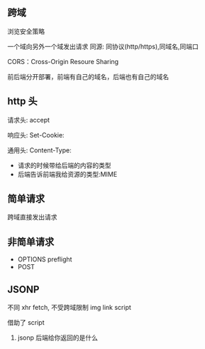 ## 跨域
浏览安全策略

一个域向另外一个域发出请求
同源: 同协议(http/https),同域名,同端口

CORS：Cross-Origin Resoure Sharing

前后端分开部署，前端有自己的域名，后端也有自己的域名

## http 头
请求头:
accept

响应头:
Set-Cookie:

通用头:
Content-Type:
- 请求的时候带给后端的内容的类型
- 后端告诉前端我给资源的类型:MIME

## 简单请求
跨域直接发出请求

## 非简单请求
- OPTIONS preflight
- POST

## JSONP
不同 xhr fetch, 不受跨域限制
img
link
script

借助了 script

1. jsonp 后端给你返回的是什么